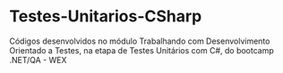 # Testes-Unitarios-CSharp
Códigos desenvolvidos no módulo Trabalhando com Desenvolvimento Orientado a Testes, na etapa de Testes Unitários com C#, do bootcamp .NET/QA - WEX
